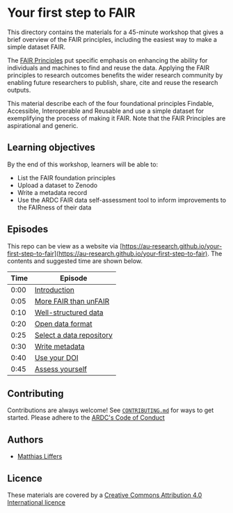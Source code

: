 # Your first step to FAIR

This directory contains the materials for a 45-minute workshop that gives a brief overview of the FAIR principles, including the easiest way to make
a simple dataset FAIR.

The [FAIR Principles](https://doi.org/10.1038/sdata.2016.18) put specific emphasis on enhancing the ability for individuals and machines to find and reuse the data. Applying the FAIR principles to research outcomes benefits the wider research community by enabling future researchers to publish, share, cite and reuse the research outputs. 

This material describe each of the four foundational principles Findable, Accessible, Interoperable and Reusable and use a simple dataset for exemplifying the process of making it FAIR. Note that the FAIR Principles are aspirational and generic. 

## Learning objectives
By the end of this workshop, learners will be able to:

* List the FAIR foundation principles
* Upload a dataset to Zenodo
* Write a metadata record
* Use the ARDC FAIR data self-assessment tool to inform improvements to the FAIRness of their data

## Episodes

This repo can be view as a website via [https://au-research.github.io/your-first-step-to-fair](https://au-research.github.io/your-first-step-to-fair).
The contents and suggested time are shown below.

| Time | Episode|
| --- | --- |
| 0:00 | [Introduction]([https://au-research.github.io/your-first-step-to-fair/1-introduction) |
| 0:05 | [More FAIR than unFAIR](https://au-research.github.io/your-first-step-to-fair/2-more-fair-than-unfair) |
| 0:10 | [Well-structured data](https://au-research.github.io/your-first-step-to-fair/3-well-structured-data) |
| 0:20 | [Open data format](https://au-research.github.io/your-first-step-to-fair/4-open-data-format) |
| 0:25 | [Select a data repository](https://au-research.github.io/your-first-step-to-fair/5-select-a-data-repository) |
| 0:30 | [Write metadata](https://au-research.github.io/your-first-step-to-fair/6-write-metadata) |
| 0:40 | [Use your DOI](https://au-research.github.io/your-first-step-to-fair/7-use-your-doi) |
| 0:45 | [Assess yourself](https://au-research.github.io/your-first-step-to-fair/8-assess-yourself) |

## Contributing

Contributions are always welcome! See [`CONTRIBUTING.md`](CONTRIBUTING.md) for ways to get started. 
Please adhere to the [ARDC's Code of Conduct](https://ardc.edu.au/code-of-conduct-for-ardc-activities/)

## Authors

- [Matthias Liffers](https://orcid.org/0000-0002-3639-2080)

## Licence

These materials are covered by a [Creative Commons Attribution 4.0 International licence](LICENCE.md)


